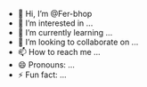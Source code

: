 - 👋 Hi, I’m @Fer-bhop
- 👀 I’m interested in ...
- 🌱 I’m currently learning ...
- 💞️ I’m looking to collaborate on ...
- 📫 How to reach me ...
- 😄 Pronouns: ...
- ⚡ Fun fact: ...

<!---
Fer-bhop/Fer-bhop is a ✨ special ✨ repository because its `README.md` (this file) appears on your GitHub profile.
You can click the Preview link to take a look at your changes.
--->
